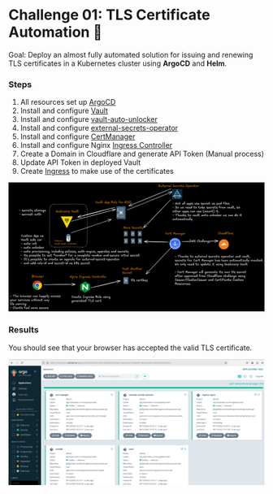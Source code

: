 # Challenge 01: TLS Certificate Automation 🔐

Goal: Deploy an almost fully automated solution for issuing and renewing TLS certificates in a Kubernetes cluster using **ArgoCD** and **Helm**.

### Steps
1. All resources set up [ArgoCD](../../../deployment/argocd/values.yaml)
2. Install and configure [Vault](../../../deployment/applications/namespaces/security/vault/values.yaml)
3. Install and configure [vault-auto-unlocker](../../../deployment/applications/namespaces/security/vault/templates/vault-manager-config.yaml)
4. Install and configure [external-secrets-operator](../../../deployment/applications/namespaces/security/external-secrets-operator/templates/cluster-secret-store-vault.yaml)
5. Install and configure [CertManager](../../../deployment/applications/namespaces/security/cert-manager/templates/ingress-tls.yaml)
6. Install and configure Nginx [Ingress Controller](../../../deployment/applications/namespaces/networking/ingress-nginx/values.yaml)
7. Create a Domain in Cloudflare and generate API Token (Manual process)
8. Update API Token in deployed Vault
9. Create [Ingress](../../../deployment/applications/namespaces/networking/ingress-nginx/templates/argo.ingress.yml) to make use of the certificates


![Diagram](../imgs/01-tls-cert-automation.01.png)


### Results

You should see that your browser has accepted the valid TLS certificate.

![TLS](../imgs/tls-browser.png)
